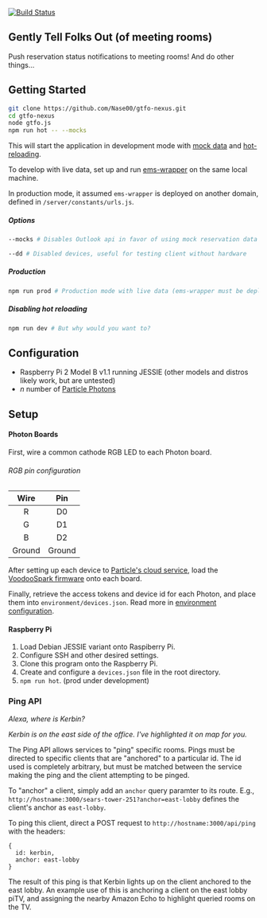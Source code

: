 [![Build Status](https://travis-ci.org/Nase00/gtfo.svg?branch=master)](https://travis-ci.org/Nase00/gtfo)

## Gently Tell Folks Out (of meeting rooms)
Push reservation status notifications to meeting rooms! And do other things...

## Getting Started
```bash
git clone https://github.com/Nase00/gtfo-nexus.git
cd gtfo-nexus
node gtfo.js
npm run hot -- --mocks
```
This will start the application in development mode with [mock data](./server/mocks/README.md) and [hot-reloading](https://github.com/gaearon/react-transform-boilerplate).

To develop with live data, set up and run [ems-wrapper](https://github.com/rishirajsingh90/ems-wrapper) on the same local machine.

In production mode, it assumed `ems-wrapper` is deployed on another domain, defined in `/server/constants/urls.js`.

##### Options
```bash
--mocks # Disables Outlook api in favor of using mock reservation data

--dd # Disabled devices, useful for testing client without hardware
```
##### Production
```bash
npm run prod # Production mode with live data (ems-wrapper must be deployed)
```

##### Disabling hot reloading
```bash
npm run dev # But why would you want to?
```

## Configuration

- Raspberry Pi 2 Model B v1.1 running JESSIE (other models and distros likely work, but are untested)
- *n* number of [Particle Photons](https://store.particle.io)

## Setup

#### Photon Boards
First, wire a common cathode RGB LED to each Photon board.

###### RGB pin configuration
| Wire   | Pin   |
|:------:|:-----:|
| R      | D0    |
| G      | D1    |
| B      | D2    |
| Ground | Ground|

After setting up each device to [Particle's cloud service](https://docs.particle.io/guide/getting-started/start/photon/), load the [VoodooSpark firmware](https://github.com/voodootikigod/voodoospark) onto each board.

Finally, retrieve the access tokens and device id for each Photon, and place them into `environment/devices.json`. Read more in [environment configuration](./environment/README.md).

#### Raspberry Pi
1. Load Debian JESSIE variant onto Raspiberry Pi.
2. Configure SSH and other desired settings.
3. Clone this program onto the Raspberry Pi.
4. Create and configure a `devices.json` file in the root directory.
5. `npm run hot`. (prod under development)


### Ping API
*Alexa, where is Kerbin?*

*Kerbin is on the east side of the office. I've highlighted it on map for you.*

The Ping API allows services to "ping" specific rooms. Pings must be directed to specific clients that are "anchored" to a particular id. The id used is completely arbitrary, but must be matched between the service making the ping and the client attempting to be pinged.

To "anchor" a client, simply add an `anchor` query paramter to its route. E.g., `http://hostname:3000/sears-tower-251?anchor=east-lobby` defines the client's anchor as `east-lobby`.

To ping this client, direct a POST request to `http://hostname:3000/api/ping` with the headers:

```
{
  id: kerbin,
  anchor: east-lobby
}
```
The result of this ping is that Kerbin lights up on the client anchored to the east lobby. An example use of this is anchoring a client on the east lobby piTV, and assigning the nearby Amazon Echo to highlight queried rooms on the TV.

